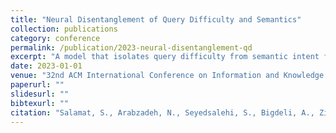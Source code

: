```yaml
---
title: "Neural Disentanglement of Query Difficulty and Semantics"
collection: publications
category: conference
permalink: /publication/2023-neural-disentanglement-qd
excerpt: "A model that isolates query difficulty from semantic intent for better ranking behavior analysis."
date: 2023-01-01
venue: "32nd ACM International Conference on Information and Knowledge Management (CIKM 2023, Core Rank: A)"
paperurl: ""
slidesurl: ""
bibtexurl: ""
citation: "Salamat, S., Arabzadeh, N., Seyedsalehi, S., Bigdeli, A., Zihayat, M., & Bagheri, E. (2023). Neural Disentanglement of Query Difficulty and Semantics. <i>CIKM 2023</i>."
---
```

